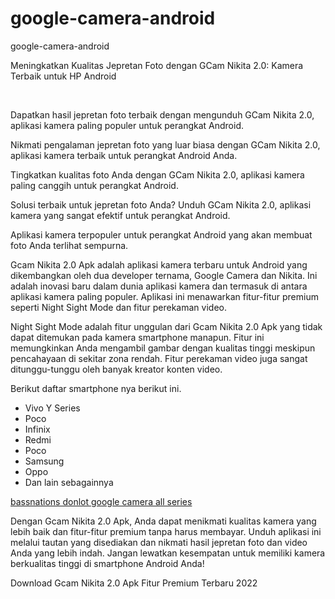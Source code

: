 # google-camera-android
google-camera-android
<p>Meningkatkan Kualitas Jepretan Foto dengan GCam Nikita 2.0: Kamera Terbaik untuk HP Android</p><p><br /></p><p>Dapatkan hasil jepretan foto terbaik dengan mengunduh GCam Nikita 2.0, aplikasi kamera paling populer untuk perangkat Android.</p><p>Nikmati pengalaman jepretan foto yang luar biasa dengan GCam Nikita 2.0, aplikasi kamera terbaik untuk perangkat Android Anda.</p><p>Tingkatkan kualitas foto Anda dengan GCam Nikita 2.0, aplikasi kamera paling canggih untuk perangkat Android.</p><p>Solusi terbaik untuk jepretan foto Anda? Unduh GCam Nikita 2.0, aplikasi kamera yang sangat efektif untuk perangkat Android.</p><p>Aplikasi kamera terpopuler untuk perangkat Android yang akan membuat foto Anda terlihat sempurna.</p><p>Gcam Nikita 2.0 Apk adalah aplikasi kamera terbaru untuk Android yang dikembangkan oleh dua developer ternama, Google Camera dan Nikita. Ini adalah inovasi baru dalam dunia aplikasi kamera dan termasuk di antara aplikasi kamera paling populer. Aplikasi ini menawarkan fitur-fitur premium seperti Night Sight Mode dan fitur perekaman video.</p><p>Night Sight Mode adalah fitur unggulan dari Gcam Nikita 2.0 Apk yang tidak dapat ditemukan pada kamera smartphone manapun. Fitur ini memungkinkan Anda mengambil gambar dengan kualitas tinggi meskipun pencahayaan di sekitar zona rendah. Fitur perekaman video juga sangat ditunggu-tunggu oleh banyak kreator konten video.</p><p>Berikut daftar smartphone nya berikut ini.</p><p></p><ul style="text-align: left;"><li>Vivo Y Series</li><li>Poco</li><li>Infinix</li><li>Redmi</li><li>Poco</li><li>Samsung</li><li>Oppo</li><li>Dan lain sebagainnya</li></ul><p></p>
<a href="http://webblogkkn.unsyiah.ac.id/blangtemung15/">bassnations donlot google camera all series</a>
<p>Dengan Gcam Nikita 2.0 Apk, Anda dapat menikmati kualitas kamera yang lebih baik dan fitur-fitur premium tanpa harus membayar. Unduh aplikasi ini melalui tautan yang disediakan dan nikmati hasil jepretan foto dan video Anda yang lebih indah. Jangan lewatkan kesempatan untuk memiliki kamera berkualitas tinggi di smartphone Android Anda!&nbsp;</p><p>Download Gcam Nikita 2.0 Apk Fitur Premium Terbaru 2022</p>
